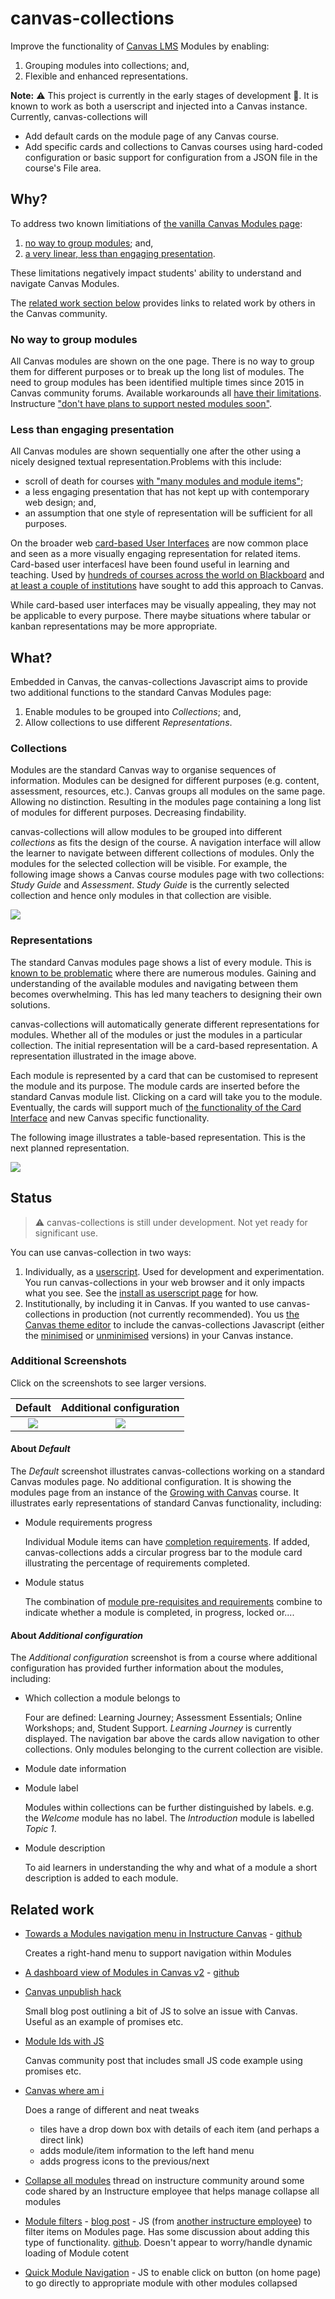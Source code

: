 # canvas-collections

Improve the functionality of [Canvas LMS](https://www.instructure.com/en-au/canvas) Modules by enabling:
1. Grouping modules into collections; and,
2. Flexible and enhanced representations.

**Note:** :warning: This project is currently in the early stages of development :construction:. It is known to work as both a userscript and injected into a Canvas instance. Currently, canvas-collections will
- Add default cards on the module page of any Canvas course.
- Add specific cards and collections to Canvas courses using hard-coded configuration or basic support for configuration from a JSON file in the course's File area.

## Why?

To address two known limitiations of [the vanilla Canvas Modules page](https://community.canvaslms.com/t5/Canvas-Basics-Guide/What-are-Modules/ta-p/6):
1.  [no way to group modules](https://community.canvaslms.com/t5/Canvas-Question-Forum/Is-there-a-way-to-group-modules-together/m-p/179757/highlight/true#M84952); and,
2.  [a very linear, less than engaging presentation](https://learntech.medsci.ox.ac.uk/wordpress-blog/a-dashboard-view-of-modules-in-canvas/).

These limitations negatively impact students' ability to understand and navigate Canvas Modules.

The [related work section below](#related-work) provides links to related work by others in the Canvas community.

### No way to group modules

All Canvas modules are shown on the one page. There is no way to group them for different purposes or to break up the long list of modules. The need to group modules has been identified multiple times since 2015 in Canvas community forums.  Available workarounds all [have their limitations](https://community.canvaslms.com/t5/Canvas-Question-Forum/Is-there-a-way-to-group-modules-together/m-p/179757/highlight/true#M84952). Instructure ["don't have plans to support nested modules soon"](https://community.canvaslms.com/t5/Idea-Conversations/Modules-within-Modules/idc-p/461383/highlight/true#M50428). 

### Less than engaging presentation

All Canvas modules are shown sequentially one after the other using a nicely designed textual representation.Problems with this include:

- scroll of death for courses [with "many modules and module items"](https://community.canvaslms.com/t5/Idea-Conversations/Modules-Display-as-Collapsed-by-Default/idi-p/370135); 
- a less engaging presentation that has not kept up with contemporary web design; and,
- an assumption that one style of representation will be sufficient for all purposes.

On the broader web [card-based User Interfaces](https://www.smashingmagazine.com/2016/10/designing-card-based-user-interfaces/) are now common place and seen as a more visually engaging representation for related items. Card-based user interfacesl have been found useful in learning and teaching. Used by [hundreds of courses across the world on Blackboard](https://djon.es/blog/2021/03/12/reflecting-on-the-spread-of-the-card-interface-for-blackboard-learn/) and [at least a couple of institutions](https://learntech.medsci.ox.ac.uk/wordpress-blog/a-dashboard-view-of-modules-in-canvas/) have sought to add this approach to Canvas.

While card-based user interfaces may be visually appealing, they may not be applicable to every purpose. There maybe situations where tabular or kanban representations may be more appropriate.

## What?

Embedded in Canvas, the canvas-collections Javascript aims to provide two additional functions to the standard Canvas Modules page:
1. Enable modules to be grouped into _Collections_; and,
2. Allow collections to use different _Representations_.

### Collections

Modules are the standard Canvas way to organise sequences of information. Modules can be designed for different purposes (e.g. content, assessment, resources, etc.). Canvas groups all modules on the same page. Allowing no distinction. Resulting in the modules page containing a long list of modules for different purposes. Decreasing findability.

canvas-collections will allow modules to be grouped into different _collections_ as fits the design of the course. A navigation interface will allow the learner to navigate between different collections of modules. Only the modules for the selected collection will be visible. For example, the following image shows a Canvas course modules page with two collections: _Study Guide_ and _Assessment_. _Study Guide_ is the currently selected collection and hence only modules in that collection are visible.

![](docs/pics/early-collections.png)

### Representations

The standard Canvas modules page shows a list of every module. This is [known to be problematic](https://community.canvaslms.com/t5/Idea-Conversations/Modules-Display-as-Collapsed-by-Default/idi-p/370135) where there are numerous modules. Gaining and understanding of the available modules and navigating between them becomes overwhelming. This has led many teachers to designing their own solutions.

canvas-collections will automatically generate different representations for modules. Whether all of the modules or just the modules in a particular collection. The initial representation will be a card-based representation. A representation illustrated in the image above. 

Each module is represented by a card that can be customised to represent the module and its purpose. The module cards are inserted before the standard Canvas module list. Clicking on a card will take you to the module. Eventually, the cards will support much of [the functionality of the Card Interface](https://www.smashingmagazine.com/2016/10/designing-card-based-user-interfaces/) and new Canvas specific functionality.

The following image illustrates a table-based representation. This is the next planned representation.

![](docs/pics/table-representation.png)

## Status

> :warning: canvas-collections is still under development. Not yet ready for significant use.

You can use canvas-collection in two ways:

1. Individually, as a [userscript](https://en.wikipedia.org/wiki/User_script). 
  Used for development and experimentation. You run canvas-collections in your web browser and it only impacts what you see. See the [install as userscript page](./docs/install_userscript.md) for how.
2. Institutionally, by including it in Canvas.
  If you wanted to use canvas-collections in production (not currently recommended). You us [the Canvas theme editor]() to include the canvas-collections Javascript (either the [minimised](https://raw.githubusercontent.com/djplaner/canvas-collections/main/release/canvas-collections.min.js) or [unminimised](https://raw.githubusercontent.com/djplaner/canvas-collections/main/release/canvas-collections.js) versions) in your Canvas instance.

### Additional Screenshots

Click on the screenshots to see larger versions.

| Default              | Additional configuration |
:---------------------:|:------------------------:
![](./docs/default.png?) | ![](./docs/additional.png?)

#### About _Default_

The _Default_ screenshot illustrates canvas-collections working on a standard Canvas modules page. No additional configuration. It is showing the modules page from an instance of the [Growing with Canvas](https://uc.instructure.com/courses/1032076) course. It illustrates early representations of standard Canvas functionality, including:
- Module requirements progress

    Individual Module items can have [completion requirements](https://community.canvaslms.com/t5/Instructor-Guide/How-do-I-add-requirements-to-a-module/ta-p/1131). If added, canvas-collections adds a circular progress bar to the module card illustrating the percentage of requirements completed.
- Module status

    The combination of [module pre-requisites and requirements](https://ki.instructure.com/courses/192/pages/locking-material-with-requirements-and-prerequisites) combine to indicate whether a module is completed, in progress, locked or....

#### About _Additional configuration_

The _Additional configuration_ screenshot is from a course where additional configuration has provided further information about the modules, including:
- Which collection a module belongs to

    Four are defined: Learning Journey; Assessment Essentials; Online Workshops; and, Student Support. _Learning Journey_ is currently displayed. The navigation bar above the cards allow navigation to other collections. Only modules belonging to the current collection are visible.
- Module date information
- Module label

    Modules within collections can be further distinguished by labels. e.g. the _Welcome_ module has no label. The _Introduction_ module is labelled _Topic 1_.
- Module description

    To aid learners in understanding the why and what of a module a short description is added to each module.


## Related work

- [Towards a Modules navigation menu in Instructure Canvas](https://learntech.medsci.ox.ac.uk/wordpress-blog/towards-a-navigation-menu-in-instructure-canvas/) - [github](https://gist.github.com/theotherdy/7983b4d64a2f376ee140673926ca5c07#file-ou-canvas-menu-demo-js)

    Creates a right-hand menu to support navigation within Modules
- [A dashboard view of Modules in Canvas v2](https://learntech.medsci.ox.ac.uk/wordpress-blog/a-dashboard-view-of-modules-in-canvas-v2/) - [github](https://github.com/msdlt/canvas-module-tiles/blob/master/canvas-module-tiles.js)
- [Canvas unpublish hack](https://daveeargle.com/2019/10/25/canvas-unpublish-hack/)

    Small blog post outlining a bit of JS to solve an issue with Canvas. Useful as an example of promises etc.
- [Module Ids with JS](https://community.canvaslms.com/t5/Canvas-Question-Forum/Module-ID-s-using-javascript/td-p/224060)

    Canvas community post that includes small JS code example using promises etc.
- [Canvas where am i](https://github.com/msdlt/canvas-where-am-I)

    Does a range of different and neat tweaks
    - tiles have a drop down box with details of each item (and perhaps a direct link)
    - adds module/item information to the left hand menu
    - adds progress icons to the previous/next
- [Collapse all modules](https://community.canvaslms.com/t5/Canvas-Developers-Group/Collapse-Expand-Modules/ba-p/273122) thread on instructure community around some code shared by an Instructure employee that helps manage collapse all modules
- [Module filters](https://community.canvaslms.com/t5/Canvas-Developers-Group/Module-Filters/ba-p/278855) - [blog post](https://lyonsinbeta.com/2019/6/experiments-in-product) - JS (from [another instructure employee](https://lyonsinbeta.com/)) to filter items on Modules page. Has some discussion about adding this type of functionality. [github](https://github.com/lyonsinbeta/canvas-module-filters). Doesn't appear to worry/handle dynamic loading of Module cotent
- [Quick Module Navigation](https://community.canvaslms.com/t5/Canvas-Admin-Blog/Quick-Module-Navigation/ba-p/279697) - JS to enable click on button (on home page) to go directly to appropriate module with other modules collapsed